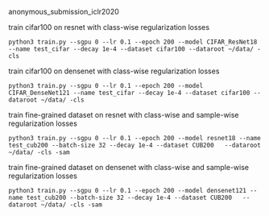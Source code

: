  anonymous_submission_iclr2020


train cifar100 on resnet with class-wise regularization losses

`python3 train.py --sgpu 0 --lr 0.1 --epoch 200 --model CIFAR_ResNet18 --name test_cifar --decay 1e-4 --dataset cifar100 --dataroot ~/data/ -cls`

train cifar100 on densenet with class-wise regularization losses

`python3 train.py --sgpu 0 --lr 0.1 --epoch 200 --model CIFAR_DenseNet121 --name test_cifar --decay 1e-4 --dataset cifar100 --dataroot ~/data/ -cls`

train fine-grained dataset on resnet with class-wise and sample-wise regularization losses

`python3 train.py --sgpu 0 --lr 0.1 --epoch 200 --model resnet18 --name test_cub200 --batch-size 32 --decay 1e-4 --dataset CUB200   --dataroot ~/data/ -cls -sam`

train fine-grained dataset on densenet with class-wise and sample-wise regularization losses

`python3 train.py --sgpu 0 --lr 0.1 --epoch 200 --model densenet121 --name test_cub200 --batch-size 32 --decay 1e-4 --dataset CUB200   --dataroot ~/data/ -cls -sam`

